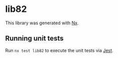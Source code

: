 # lib82

This library was generated with [Nx](https://nx.dev).


## Running unit tests

Run `nx test lib82` to execute the unit tests via [Jest](https://jestjs.io).


